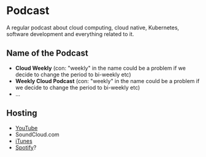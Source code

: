 # Podcast

A regular podcast about cloud computing, cloud native, Kubernetes, software development and everything related to it.

## Name of the Podcast

- **Cloud Weekly** (con: "weekly" in the name could be a problem if we decide to change the period to bi-weekly etc)
- **Weekly Cloud Podcast** (con: "weekly" in the name could be a problem if we decide to change the period to bi-weekly etc)
- ...

## Hosting

- [YouTube](https://www.youtube.com/channel/UCddlOUvqF4UcM9S2uRzqROw?sub_confirmation=1)
- SoundCloud.com
- [iTunes](https://itunespartner.apple.com/podcasts/)
- [Spotify](https://podcasters.spotify.com/)?
